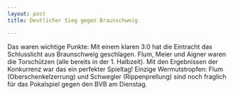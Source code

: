 ```yaml
---
layout: post
title: Deutlicher Sieg gegen Braunschweig

---
```


Das waren wichtige Punkte: Mit einem klaren 3:0 hat die Eintracht das Schlusslicht aus Braunschweig geschlagen. Flum, Meier und Aigner waren die Torschützen (alle bereits in der 1. Halbzeit). Mit den Ergebnissen der Konkurrenz war das ein perfekter Spieltag! Einzige Wermutstropfen: Flum (Oberschenkelzerrung) und Schwegler (Rippenprellung) sind noch fraglich für das Pokalspiel gegen den BVB am Dienstag.



